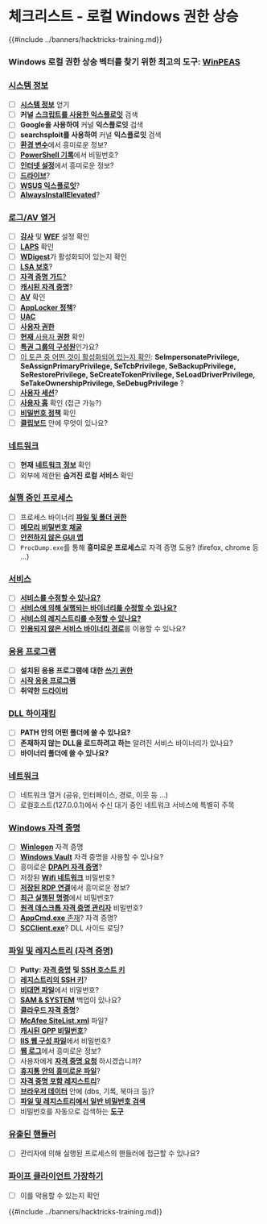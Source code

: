 # 체크리스트 - 로컬 Windows 권한 상승

{{#include ../banners/hacktricks-training.md}}

### **Windows 로컬 권한 상승 벡터를 찾기 위한 최고의 도구:** [**WinPEAS**](https://github.com/carlospolop/privilege-escalation-awesome-scripts-suite/tree/master/winPEAS)

### [시스템 정보](windows-local-privilege-escalation/index.html#system-info)

- [ ] [**시스템 정보**](windows-local-privilege-escalation/index.html#system-info) 얻기
- [ ] **커널** [**스크립트를 사용한 익스플로잇**](windows-local-privilege-escalation/index.html#version-exploits) 검색
- [ ] **Google을 사용하여** 커널 **익스플로잇** 검색
- [ ] **searchsploit를 사용하여** 커널 **익스플로잇** 검색
- [ ] [**환경 변수**](windows-local-privilege-escalation/index.html#environment)에서 흥미로운 정보?
- [ ] [**PowerShell 기록**](windows-local-privilege-escalation/index.html#powershell-history)에서 비밀번호?
- [ ] [**인터넷 설정**](windows-local-privilege-escalation/index.html#internet-settings)에서 흥미로운 정보?
- [ ] [**드라이브**](windows-local-privilege-escalation/index.html#drives)?
- [ ] [**WSUS 익스플로잇**](windows-local-privilege-escalation/index.html#wsus)?
- [ ] [**AlwaysInstallElevated**](windows-local-privilege-escalation/index.html#alwaysinstallelevated)?

### [로그/AV 열거](windows-local-privilege-escalation/index.html#enumeration)

- [ ] [**감사**](windows-local-privilege-escalation/index.html#audit-settings) 및 [**WEF**](windows-local-privilege-escalation/index.html#wef) 설정 확인
- [ ] [**LAPS**](windows-local-privilege-escalation/index.html#laps) 확인
- [ ] [**WDigest**](windows-local-privilege-escalation/index.html#wdigest)가 활성화되어 있는지 확인
- [ ] [**LSA 보호**](windows-local-privilege-escalation/index.html#lsa-protection)?
- [ ] [**자격 증명 가드**](windows-local-privilege-escalation/index.html#credentials-guard)[?](windows-local-privilege-escalation/index.html#cached-credentials)
- [ ] [**캐시된 자격 증명**](windows-local-privilege-escalation/index.html#cached-credentials)?
- [ ] [**AV**](https://github.com/carlospolop/hacktricks/blob/master/windows-hardening/windows-av-bypass/README.md) 확인
- [ ] [**AppLocker 정책**](https://github.com/carlospolop/hacktricks/blob/master/windows-hardening/authentication-credentials-uac-and-efs/README.md#applocker-policy)?
- [ ] [**UAC**](https://github.com/carlospolop/hacktricks/blob/master/windows-hardening/authentication-credentials-uac-and-efs/uac-user-account-control/README.md)
- [ ] [**사용자 권한**](windows-local-privilege-escalation/index.html#users-and-groups)
- [ ] [**현재** 사용자 **권한**](windows-local-privilege-escalation/index.html#users-and-groups) 확인
- [ ] [**특권 그룹의 구성원**](windows-local-privilege-escalation/index.html#privileged-groups)인가요?
- [ ] [이 토큰 중 어떤 것이 활성화되어 있는지 확인](windows-local-privilege-escalation/index.html#token-manipulation): **SeImpersonatePrivilege, SeAssignPrimaryPrivilege, SeTcbPrivilege, SeBackupPrivilege, SeRestorePrivilege, SeCreateTokenPrivilege, SeLoadDriverPrivilege, SeTakeOwnershipPrivilege, SeDebugPrivilege** ?
- [ ] [**사용자 세션**](windows-local-privilege-escalation/index.html#logged-users-sessions)?
- [ ] [**사용자 홈**](windows-local-privilege-escalation/index.html#home-folders) 확인 (접근 가능?)
- [ ] [**비밀번호 정책**](windows-local-privilege-escalation/index.html#password-policy) 확인
- [ ] [**클립보드**](windows-local-privilege-escalation/index.html#get-the-content-of-the-clipboard) 안에 무엇이 있나요?

### [네트워크](windows-local-privilege-escalation/index.html#network)

- [ ] **현재** [**네트워크** **정보**](windows-local-privilege-escalation/index.html#network) 확인
- [ ] 외부에 제한된 **숨겨진 로컬 서비스** 확인

### [실행 중인 프로세스](windows-local-privilege-escalation/index.html#running-processes)

- [ ] 프로세스 바이너리 [**파일 및 폴더 권한**](windows-local-privilege-escalation/index.html#file-and-folder-permissions)
- [ ] [**메모리 비밀번호 채굴**](windows-local-privilege-escalation/index.html#memory-password-mining)
- [ ] [**안전하지 않은 GUI 앱**](windows-local-privilege-escalation/index.html#insecure-gui-apps)
- [ ] `ProcDump.exe`를 통해 **흥미로운 프로세스**로 자격 증명 도용? (firefox, chrome 등 ...)

### [서비스](windows-local-privilege-escalation/index.html#services)

- [ ] [**서비스를 수정할 수 있나요?**](windows-local-privilege-escalation/index.html#permissions)
- [ ] [**서비스에 의해 실행되는 바이너리를 수정할 수 있나요?**](windows-local-privilege-escalation/index.html#modify-service-binary-path)
- [ ] [**서비스의 레지스트리를 수정할 수 있나요?**](windows-local-privilege-escalation/index.html#services-registry-modify-permissions)
- [ ] [**인용되지 않은 서비스 바이너리 경로**](windows-local-privilege-escalation/index.html#unquoted-service-paths)를 이용할 수 있나요?

### [**응용 프로그램**](windows-local-privilege-escalation/index.html#applications)

- [ ] **설치된 응용 프로그램에 대한** [**쓰기 권한**](windows-local-privilege-escalation/index.html#write-permissions)
- [ ] [**시작 응용 프로그램**](windows-local-privilege-escalation/index.html#run-at-startup)
- [ ] **취약한** [**드라이버**](windows-local-privilege-escalation/index.html#drivers)

### [DLL 하이재킹](windows-local-privilege-escalation/index.html#path-dll-hijacking)

- [ ] **PATH 안의 어떤 폴더에 쓸 수 있나요?**
- [ ] **존재하지 않는 DLL을 로드하려고 하는** 알려진 서비스 바이너리가 있나요?
- [ ] **바이너리 폴더에 쓸 수 있나요?**

### [네트워크](windows-local-privilege-escalation/index.html#network)

- [ ] 네트워크 열거 (공유, 인터페이스, 경로, 이웃 등 ...)
- [ ] 로컬호스트(127.0.0.1)에서 수신 대기 중인 네트워크 서비스에 특별히 주목

### [Windows 자격 증명](windows-local-privilege-escalation/index.html#windows-credentials)

- [ ] [**Winlogon**](windows-local-privilege-escalation/index.html#winlogon-credentials) 자격 증명
- [ ] [**Windows Vault**](windows-local-privilege-escalation/index.html#credentials-manager-windows-vault) 자격 증명을 사용할 수 있나요?
- [ ] 흥미로운 [**DPAPI 자격 증명**](windows-local-privilege-escalation/index.html#dpapi)?
- [ ] 저장된 [**Wifi 네트워크**](windows-local-privilege-escalation/index.html#wifi) 비밀번호?
- [ ] [**저장된 RDP 연결**](windows-local-privilege-escalation/index.html#saved-rdp-connections)에서 흥미로운 정보?
- [ ] [**최근 실행된 명령**](windows-local-privilege-escalation/index.html#recently-run-commands)에서 비밀번호?
- [ ] [**원격 데스크톱 자격 증명 관리자**](windows-local-privilege-escalation/index.html#remote-desktop-credential-manager) 비밀번호?
- [ ] [**AppCmd.exe** 존재](windows-local-privilege-escalation/index.html#appcmd-exe)? 자격 증명?
- [ ] [**SCClient.exe**](windows-local-privilege-escalation/index.html#scclient-sccm)? DLL 사이드 로딩?

### [파일 및 레지스트리 (자격 증명)](windows-local-privilege-escalation/index.html#files-and-registry-credentials)

- [ ] **Putty:** [**자격 증명**](windows-local-privilege-escalation/index.html#putty-creds) **및** [**SSH 호스트 키**](windows-local-privilege-escalation/index.html#putty-ssh-host-keys)
- [ ] [**레지스트리의 SSH 키**](windows-local-privilege-escalation/index.html#ssh-keys-in-registry)?
- [ ] [**비대면 파일**](windows-local-privilege-escalation/index.html#unattended-files)에서 비밀번호?
- [ ] [**SAM & SYSTEM**](windows-local-privilege-escalation/index.html#sam-and-system-backups) 백업이 있나요?
- [ ] [**클라우드 자격 증명**](windows-local-privilege-escalation/index.html#cloud-credentials)?
- [ ] [**McAfee SiteList.xml**](windows-local-privilege-escalation/index.html#mcafee-sitelist.xml) 파일?
- [ ] [**캐시된 GPP 비밀번호**](windows-local-privilege-escalation/index.html#cached-gpp-pasword)?
- [ ] [**IIS 웹 구성 파일**](windows-local-privilege-escalation/index.html#iis-web-config)에서 비밀번호?
- [ ] [**웹 로그**](windows-local-privilege-escalation/index.html#logs)에서 흥미로운 정보?
- [ ] 사용자에게 [**자격 증명 요청**](windows-local-privilege-escalation/index.html#ask-for-credentials) 하시겠습니까?
- [ ] [**휴지통 안의 흥미로운 파일**](windows-local-privilege-escalation/index.html#credentials-in-the-recyclebin)?
- [ ] [**자격 증명 포함 레지스트리**](windows-local-privilege-escalation/index.html#inside-the-registry)?
- [ ] [**브라우저 데이터**](windows-local-privilege-escalation/index.html#browsers-history) 안에 (dbs, 기록, 북마크 등)?
- [ ] [**파일 및 레지스트리에서 일반 비밀번호 검색**](windows-local-privilege-escalation/index.html#generic-password-search-in-files-and-registry)
- [ ] 비밀번호를 자동으로 검색하는 [**도구**](windows-local-privilege-escalation/index.html#tools-that-search-for-passwords)

### [유출된 핸들러](windows-local-privilege-escalation/index.html#leaked-handlers)

- [ ] 관리자에 의해 실행된 프로세스의 핸들러에 접근할 수 있나요?

### [파이프 클라이언트 가장하기](windows-local-privilege-escalation/index.html#named-pipe-client-impersonation)

- [ ] 이를 악용할 수 있는지 확인

{{#include ../banners/hacktricks-training.md}}
